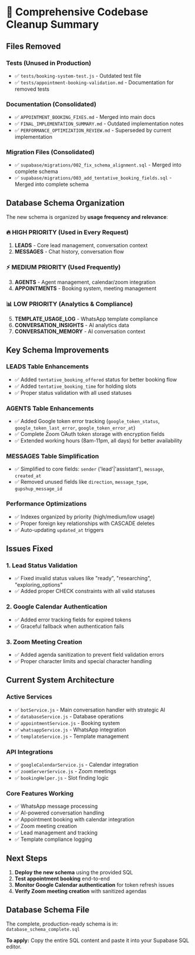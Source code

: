 # 🧹 Comprehensive Codebase Cleanup Summary

## **Files Removed**

### **Tests (Unused in Production)**
- ✅ `tests/booking-system-test.js` - Outdated test file
- ✅ `tests/appointment-booking-validation.md` - Documentation for removed tests

### **Documentation (Consolidated)**
- ✅ `APPOINTMENT_BOOKING_FIXES.md` - Merged into main docs
- ✅ `FINAL_IMPLEMENTATION_SUMMARY.md` - Outdated implementation notes
- ✅ `PERFORMANCE_OPTIMIZATION_REVIEW.md` - Superseded by current implementation

### **Migration Files (Consolidated)**
- ✅ `supabase/migrations/002_fix_schema_alignment.sql` - Merged into complete schema
- ✅ `supabase/migrations/003_add_tentative_booking_fields.sql` - Merged into complete schema

## **Database Schema Organization**

The new schema is organized by **usage frequency and relevance**:

### **🔥 HIGH PRIORITY (Used in Every Request)**
1. **LEADS** - Core lead management, conversation context
2. **MESSAGES** - Chat history, conversation flow

### **⚡ MEDIUM PRIORITY (Used Frequently)**
3. **AGENTS** - Agent management, calendar/zoom integration
4. **APPOINTMENTS** - Booking system, meeting management

### **📊 LOW PRIORITY (Analytics & Compliance)**
5. **TEMPLATE_USAGE_LOG** - WhatsApp template compliance
6. **CONVERSATION_INSIGHTS** - AI analytics data
7. **CONVERSATION_MEMORY** - AI conversation context

## **Key Schema Improvements**

### **LEADS Table Enhancements**
- ✅ Added `tentative_booking_offered` status for better booking flow
- ✅ Added `tentative_booking_time` for holding slots
- ✅ Proper status validation with all used statuses

### **AGENTS Table Enhancements**
- ✅ Added Google token error tracking (`google_token_status`, `google_token_last_error`, `google_token_error_at`)
- ✅ Complete Zoom OAuth token storage with encryption fields
- ✅ Extended working hours (8am-11pm, all days) for better availability

### **MESSAGES Table Simplification**
- ✅ Simplified to core fields: `sender` ('lead'|'assistant'), `message`, `created_at`
- ✅ Removed unused fields like `direction`, `message_type`, `gupshup_message_id`

### **Performance Optimizations**
- ✅ Indexes organized by priority (high/medium/low usage)
- ✅ Proper foreign key relationships with CASCADE deletes
- ✅ Auto-updating `updated_at` triggers

## **Issues Fixed**

### **1. Lead Status Validation**
- ✅ Fixed invalid status values like "ready", "researching", "exploring_options"
- ✅ Added proper CHECK constraints with all valid statuses

### **2. Google Calendar Authentication**
- ✅ Added error tracking fields for expired tokens
- ✅ Graceful fallback when authentication fails

### **3. Zoom Meeting Creation**
- ✅ Added agenda sanitization to prevent field validation errors
- ✅ Proper character limits and special character handling

## **Current System Architecture**

### **Active Services**
- ✅ `botService.js` - Main conversation handler with strategic AI
- ✅ `databaseService.js` - Database operations
- ✅ `appointmentService.js` - Booking system
- ✅ `whatsappService.js` - WhatsApp integration
- ✅ `templateService.js` - Template management

### **API Integrations**
- ✅ `googleCalendarService.js` - Calendar integration
- ✅ `zoomServerService.js` - Zoom meetings
- ✅ `bookingHelper.js` - Slot finding logic

### **Core Features Working**
- ✅ WhatsApp message processing
- ✅ AI-powered conversation handling
- ✅ Appointment booking with calendar integration
- ✅ Zoom meeting creation
- ✅ Lead management and tracking
- ✅ Template compliance logging

## **Next Steps**

1. **Deploy the new schema** using the provided SQL
2. **Test appointment booking** end-to-end
3. **Monitor Google Calendar authentication** for token refresh issues
4. **Verify Zoom meeting creation** with sanitized agendas

## **Database Schema File**

The complete, production-ready schema is in: `database_schema_complete.sql`

**To apply:** Copy the entire SQL content and paste it into your Supabase SQL editor.
